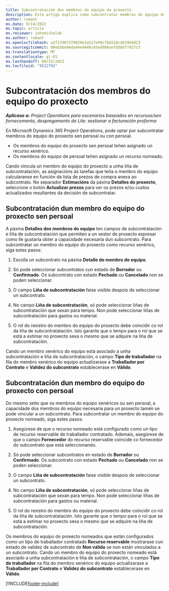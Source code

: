 ```yaml
---
title: Subcontratación dos membros do equipo do proxecto
description: Este artigo explica como subcontratar membros do equipo do proxecto en Microsoft Dynamics 365 Project Operations.
author: rumant
ms.date: 9/14/2022
ms.topic: article
ms.reviewer: johnmichalak
ms.author: rumant
ms.openlocfilehash: a2f17d6f270029e3a517e99c7bb518cdb19b8d23
ms.sourcegitcommit: 08eb3be9eda44e9446c43ed9b6aefd58d77927c5
ms.translationtype: MT
ms.contentlocale: gl-ES
ms.lasthandoff: 09/15/2022
ms.locfileid: "9522793"
---
```

# <a name="subcontracting-project-team-members"></a>Subcontratación dos membros do equipo do proxecto

_**Aplícase a:** Project Operations para escenarios baseados en recursos/sen fornecemento, despregamento de Lite: xestionar a facturación proforma_

En Microsoft Dynamics 365 Project Operations, pode optar por subcontratar membros do equipo do proxecto sen persoal ou con persoal.

- Os membros do equipo do proxecto sen persoal teñen asignado un recurso xenérico.
- Os membros do equipo de persoal teñen asignado un recurso nomeado.

Cando vincula un membro do equipo do proxecto a unha liña de subcontratación, as asignacións ás tarefas que teña o membro do equipo calcularanse en función da lista de prezos de compra anexa ao subcontrato.  No separador **Estimacións** da páxina **Detalles do proxecto**, seleccione o botón **Actualizar prezos** para ver os prezos e/ou custos actualizados resultantes da decisión de subcontratar. 

## <a name="subcontracting-an-unstaffed-project-team-member"></a>Subcontratación dun membro do equipo do proxecto sen persoal
A páxina **Detalles dos membros do equipo** ten campos de subcontratación e liña de subcontratación que permiten a un xestor de proxecto expresar como lle gustaría obter a capacidade necesaria dun subcontrato. Para subcontratar un membro do equipo do proxecto como recurso xenérico, siga estes pasos:

1.  Escolla un subcontrato na páxina **Detalle do membro do equipo**.

2.  Só pode seleccionar subcontratos cun estado de **Borrador** ou **Confirmado**. Os subcontrato con estado **Pechado** ou **Cancelado** non se poden seleccionar. 

3.  O campo **Liña de subcontratación** faise visible despois de seleccionar un subcontrato.

4.  No campo **Liña de subcontratación**, só pode seleccionar liñas de subcontratación que sexan para tempo. Non pode seleccionar liñas de subcontratación para gastos ou material.

5.  O rol do rexistro do membro do equipo do proxecto debe coincidir co rol da liña de subcontratatación. Isto garante que o tempo para o rol que se está a estimar no proxecto sexa o mesmo que se adquire na liña de subcontratación. 

Cando un membro xenérico do equipo está asociado a unha subcontratación e liña de subcontratación, o campo **Tipo de traballador** na fila do membro xenérico do equipo actualizarase a **Traballador por Contrato** e **Validez do subcontrato** establecerase en **Válido**.

## <a name="subcontracting-a-staffed-project-team-member"></a>Subcontratación dun membro do equipo do proxecto con persoal
Do mesmo xeito que os membros do equipo xenéricos ou sen persoal, a capacidade dos membros do equipo necesaria para un proxecto tamén se pode vincular a un subcontrato. Para subcontratar un membro do equipo do proxecto nomeado, siga estes pasos:

1.  Asegúrese de que o recurso nomeado está configurado como un tipo de recurso reservable de traballador contratado. Ademais, asegúrese de que o campo **Fornecedor** do recurso reservable coincide co fornecedor do subcontrato que está seleccionando. 

2.  Só pode seleccionar subcontratos en estado de **Borrador** ou **Confirmado**. Os subcontrato con estado **Pechado** ou **Cancelado** non se poden seleccionar. 

3.  O campo **Liña de subcontratación** faise visible despois de seleccionar un subcontrato.

4.  No campo **Liña de subcontratación**, só pode seleccionar liñas de subcontratación que sexan para tempo. Non pode seleccionar liñas de subcontratación para gastos ou material.

5.  O rol do rexistro do membro do equipo do proxecto debe coincidir co rol da liña de subcontratatación. Isto garante que o tempo para o rol que se está a estimar no proxecto sexa o mesmo que se adquire na liña de subcontratación. 

Os membros do equipo do proxecto nomeados que están configurados como un tipo de traballador contratado **Recurso reservable** mostrarase cun estado de validez de subcontrato de **Non válido** se non están vinculados a un subcontrato. Cando un membro do equipo do proxecto nomeado está asociado a unha subcontratación e liña de subcontratación, o campo **Tipo de traballador** na fila do membro xenérico do equipo actualizarase a **Traballador por Contrato** e **Validez do subcontrato** establecerase en **Válido**.

[!INCLUDE[footer-include](../../includes/footer-banner.md)]
